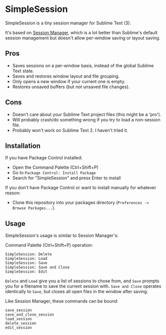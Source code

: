 SimpleSession
=============

SimpleSession is a tiny session manager for Sublime Text (3).

It's based on
[Session Manager](https://github.com/Zeeker/sublime-SessionManager),
which is a lot better than Sublime's default session management but doesn't
allow per-window saving or layout saving.

## Pros
* Saves sessions on a per-window basis, instead of the global Sublime Text
state.
* Saves and restores window layout and file grouping.
* Only opens a new window if your current one is empty.
* Restores unsaved buffers (but *not* unsaved file changes).

## Cons
* Doesn't care about your Sublime Text project files (this might be a 'pro').
* Will probably crash/do something wrong if you try to load a non-session file.
* Probably won't work on Sublime Text 2. I haven't tried it.

## Installation

If you have Package Control installed:
* Open the Command Palette (Ctrl+Shift+P)
* Go to `Package Control: Install Package`
* Search for "SimpleSession" and press Enter to install

If you don't have Package Control or want to install manually for whatever
reason:
* Clone this repository into your packages directory (`Preferences -> Browse
Packages...`).

## Usage

SimpleSession's usage is similar to Session Manager's:

Command Palette (Ctrl+Shift+P) operation:

```
SimpleSession: Delete
SimpleSession: Load
SimpleSession: Save
SimpleSession: Save and Close
SimpleSession: Edit
```

`Delete` and `Load` give you a list of sessions to chose from, and `Save`
prompts you for a filename to save the current session with. `Save and Close`
operates identically to `Save`, but closes all open files in the window after
saving.

Like Session Manager, these commands can be bound:

```
save_session
save_and_close_session
load_session
delete_session
edit_session
```
